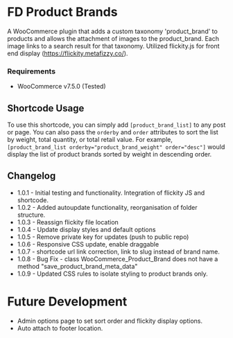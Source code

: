 # FD Product Brands
A WooCommerce plugin that adds a custom taxonomy 'product_brand' to products and allows the attachment of images to the product_brand. Each image links to a search result for that taxonomy. Utilized flickity.js for front end display (https://flickity.metafizzy.co/).

### Requirements
* WooCommerce v7.5.0 (Tested)
  
## Shortcode Usage
To use this shortcode, you can simply add `[product_brand_list]` to any post or page. You can also pass the `orderby` and `order` attributes to sort the list by weight, total quantity, or total retail value. For example, `[product_brand_list orderby="product_brand_weight" order="desc"]` would display the list of product brands sorted by weight in descending order.

## Changelog
* 1.0.1 - Initial testing and functionality. Integration of flickity JS and shortcode.
* 1.0.2 - Added autoupdate functionality, reorganisation of folder structure.
* 1.0.3 - Reassign flickity file location
* 1.0.4 - Update display styles and default options
* 1.0.5 - Remove private key for updates (push to public repo)
* 1.0.6 - Responsive CSS update, enable draggable
* 1.0.7 - shortcode url link correction, link to slug instead of brand name.
* 1.0.8 - Bug Fix - class WooCommerce_Product_Brand does not have a method "save_product_brand_meta_data"
* 1.0.9 - Updated CSS rules to isolate styling to product brands only.


# Future Development
* Admin options page to set sort order and flickity display options.
* Auto attach to footer location.